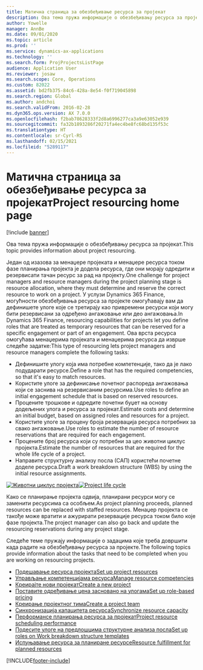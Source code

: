 ```yaml
---
title: Матична страница за обезбеђивање ресурса за пројекат
description: Ова тема пружа информације о обезбеђивању ресурса за пројекат.
author: Yowelle
manager: AnnBe
ms.date: 09/01/2020
ms.topic: article
ms.prod: ''
ms.service: dynamics-ax-applications
ms.technology: ''
ms.search.form: ProjProjectsListPage
audience: Application User
ms.reviewer: josaw
ms.search.scope: Core, Operations
ms.custom: 82022
ms.assetid: bd2fb375-84c6-428a-8e54-f0f719045898
ms.search.region: Global
ms.author: andchoi
ms.search.validFrom: 2016-02-28
ms.dyn365.ops.version: AX 7.0.0
ms.openlocfilehash: f2bab78628333f2d8a6996277ca3a9e63052e939
ms.sourcegitcommit: fa32b1893286f20271fa4ec4be8fc68bd135f53c
ms.translationtype: HT
ms.contentlocale: sr-Cyrl-RS
ms.lasthandoff: 02/15/2021
ms.locfileid: "5289117"
---
```

# <a name="project-resourcing-home-page"></a><span data-ttu-id="46b56-103">Матична страница за обезбеђивање ресурса за пројекат</span><span class="sxs-lookup"><span data-stu-id="46b56-103">Project resourcing home page</span></span>

[!include [banner](../includes/banner.md)]

<span data-ttu-id="46b56-104">Ова тема пружа информације о обезбеђивању ресурса за пројекат.</span><span class="sxs-lookup"><span data-stu-id="46b56-104">This topic provides information about project resourcing.</span></span>

<span data-ttu-id="46b56-105">Један од изазова за менаџере пројеката и менаџере ресурса током фазе планирања пројекта је додела ресурса, где они морају одредити и резервисати тачан ресурс за рад на пројекту.</span><span class="sxs-lookup"><span data-stu-id="46b56-105">One challenge for project managers and resource managers during the project planning stage is resource allocation, where they must determine and reserve the correct resource to work on a project.</span></span> <span data-ttu-id="46b56-106">У услузи Dynamics 365 Finance, могућности обезбеђивања ресурса за пројекте омогућавају вам да дефинишете улоге које се третирају као привремени ресурси који могу бити резервисани за одређено ангажовање или део ангажовања.</span><span class="sxs-lookup"><span data-stu-id="46b56-106">In Dynamics 365 Finance, resourcing capabilities for projects let you define roles that are treated as temporary resources that can be reserved for a specific engagement or part of an engagement.</span></span> <span data-ttu-id="46b56-107">Ова врста ресурса омогућава менаџерима пројеката и менаџерима ресурса да изврше следеће задатке:</span><span class="sxs-lookup"><span data-stu-id="46b56-107">This type of resourcing lets project managers and resource managers complete the following tasks:</span></span>

- <span data-ttu-id="46b56-108">Дефинишите улогу која има потребне компетенције, тако да је лако подударати ресурсе.</span><span class="sxs-lookup"><span data-stu-id="46b56-108">Define a role that has the required competencies, so that it's easy to match resources.</span></span>
- <span data-ttu-id="46b56-109">Користите улоге за дефинисање почетног распореда ангажовања који се заснива на резервисаним ресурсима.</span><span class="sxs-lookup"><span data-stu-id="46b56-109">Use roles to define an initial engagement schedule that is based on reserved resources.</span></span>
- <span data-ttu-id="46b56-110">Процените трошкове и одредите почетни буџет на основу додељених улога и ресурса за пројекат.</span><span class="sxs-lookup"><span data-stu-id="46b56-110">Estimate costs and determine an initial budget, based on assigned roles and resources for a project.</span></span>
- <span data-ttu-id="46b56-111">Користите улоге за процену броја резервација ресурса потребних за свако ангажовање.</span><span class="sxs-lookup"><span data-stu-id="46b56-111">Use roles to estimate the number of resource reservations that are required for each engagement.</span></span>
- <span data-ttu-id="46b56-112">Процените број ресурса који су потребни за цео животни циклус пројекта.</span><span class="sxs-lookup"><span data-stu-id="46b56-112">Estimate the number of resources that are required for the whole life cycle of a project.</span></span>
- <span data-ttu-id="46b56-113">Направите структурну анализу посла (САП) користећи почетне доделе ресурса.</span><span class="sxs-lookup"><span data-stu-id="46b56-113">Draft a work breakdown structure (WBS) by using the initial resource assignments.</span></span>

<span data-ttu-id="46b56-114">[![Животни циклус пројекта](./media/projectresourcing02-1024x812.jpg)](./media/projectresourcing02.jpg)</span><span class="sxs-lookup"><span data-stu-id="46b56-114">[![Project life cycle](./media/projectresourcing02-1024x812.jpg)](./media/projectresourcing02.jpg)</span></span>

<span data-ttu-id="46b56-115">Како се планирање пројекта одвија, планирани ресурси могу се заменити ресурсима са особљем.</span><span class="sxs-lookup"><span data-stu-id="46b56-115">As project planning proceeds, planned resources can be replaced with staffed resources.</span></span> <span data-ttu-id="46b56-116">Менаџер пројекта се такође може вратити и ажурирати резервације ресурса током било које фазе пројекта.</span><span class="sxs-lookup"><span data-stu-id="46b56-116">The project manager can also go back and update the resourcing reservations during any project stage.</span></span>

<span data-ttu-id="46b56-117">Следеће теме пружају информације о задацима које треба довршити када радите на обезбеђивању ресурса за пројекте.</span><span class="sxs-lookup"><span data-stu-id="46b56-117">The following topics provide information about the tasks that need to be completed when you are working on resourcing projects.</span></span>

- [<span data-ttu-id="46b56-118">Подешавање ресурса пројекта</span><span class="sxs-lookup"><span data-stu-id="46b56-118">Set up project resources</span></span>](set-up-project-resources.md)
- [<span data-ttu-id="46b56-119">Управљање компетенцијама ресурса</span><span class="sxs-lookup"><span data-stu-id="46b56-119">Manage resource competencies</span></span>](manage-resource-competencies.md)
- [<span data-ttu-id="46b56-120">Креирајте нови пројекат</span><span class="sxs-lookup"><span data-stu-id="46b56-120">Create a new project</span></span>](create-new-project.md)
- [<span data-ttu-id="46b56-121">Поставите одређивање цена засновано на улогама</span><span class="sxs-lookup"><span data-stu-id="46b56-121">Set up role-based pricing</span></span>](set-up-role-based-pricing.md)
- [<span data-ttu-id="46b56-122">Креирање пројектног тима</span><span class="sxs-lookup"><span data-stu-id="46b56-122">Create a project team</span></span>](create-project-team.md)
- [<span data-ttu-id="46b56-123">Синхронизација капацитета ресурса</span><span class="sxs-lookup"><span data-stu-id="46b56-123">Synchronize resource capacity</span></span>](synchronize-resource-capacity.md)
- [<span data-ttu-id="46b56-124">Перформансе планирања ресурса за пројекат</span><span class="sxs-lookup"><span data-stu-id="46b56-124">Project resource scheduling performance</span></span>](project-scheduling-performance.md)
- [<span data-ttu-id="46b56-125">Подесите улоге на предлошцима структурне анализа посла</span><span class="sxs-lookup"><span data-stu-id="46b56-125">Set up roles on Work breakdown structure templates</span></span>](set-up-roles-wbs-template.md)
- [<span data-ttu-id="46b56-126">Испуњавање ресурса за планиране ресурсе</span><span class="sxs-lookup"><span data-stu-id="46b56-126">Resource fulfillment for planned resources</span></span>](resource-fulfillment-planned-resources.md)


[!INCLUDE[footer-include](../includes/footer-banner.md)]